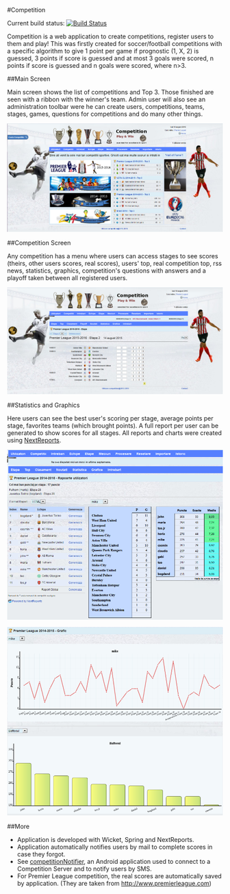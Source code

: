 #Competition

Current build status: [![Build Status](https://travis-ci.org/dpmihai/competition.png?branch=master)](https://travis-ci.org/dpmihai/competition)

Competition is a web application to create competitions, register users to them and play! This was firstly created for soccer/football competitions with a specific algorithm to give 1 point per game if prognostic (1, X, 2) is guessed, 3 points if score is guessed and at most 3 goals were scored, n points if score is guessed and n goals were scored, where n>3.

##Main Screen

Main screen shows the list of competitions and Top 3. Those finished are seen with a ribbon with the winner's team. Admin user will also see an administration toolbar were he can create users, competitions, teams, stages, games, questions for competitions and do many other things.

![](/docs/screenshots/comp1.png)

##Competition Screen

Any competition has a menu where users can access stages to see scores (theirs, other users scores, real scores), users' top, real competition top, rss news, statistics, graphics, competition's questions with answers and a playoff taken between all registered users.

![](/docs/screenshots/comp2.png)

##Statistics and Graphics

Here users can see the best user's scoring per stage, average points per stage, favorites teams (which brought points). A full report per user can be generated to show scores for all stages. All reports and charts were created using [NextReports](http://www.next-reports.com/).

![](/docs/screenshots/comp3.png)

![](/docs/screenshots/comp4.png)

##More

* Application is developed with Wicket, Spring and NextReports.
* Application automatically notifies users by mail to complete scores in case they forgot.
* See [competitionNotifier](https://github.com/dpmihai/competitionNotifier), an Android application used to connect to a Competition Server and to notify users by SMS.
* For Premier League competition, the real scores are automatically saved by application. (They are taken from http://www.premierleague.com)

